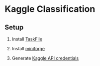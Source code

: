 # Kaggle Classification

## Setup

1. Install [TaskFile](https://taskfile.dev/installation/)

1. Install [miniforge](https://github.com/conda-forge/miniforge)

1. Generate [Kaggle API credentials](https://github.com/Kaggle/kaggle-api#api-credentials)
